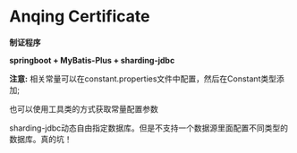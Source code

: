 # Anqing Certificate

**制证程序**

**springboot + MyBatis-Plus + sharding-jdbc**

**注意:**
相关常量可以在constant.properties文件中配置，然后在Constant类型添加;

也可以使用工具类的方式获取常量配置参数


sharding-jdbc动态自由指定数据库。但是不支持一个数据源里面配置不同类型的数据库。真的坑！

